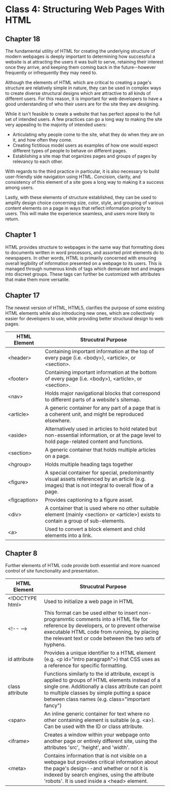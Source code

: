 # Class 4: Structuring Web Pages With HTML

## Chapter 18

The fundamental utility of HTML for creating the underlying structure of modern webpages is deeply important to determining how successful a website is at attracting the users it was built to serve, retaining their interest once they arrive, and keeping them coming back in the future--however frequently or infrequently they may need to.

Although the elements of HTML which are critical to creating a page's structure are relatively simple in nature, they can be used in complex ways to create diverse structural designs which are attractive to all kinds of different users. For this reason, it is important for web developers to have a good understanding of who their users are for the site they are designing.

While it isn't feasible to create a website that has perfect appeal to the full set of intended users. A few practices can go a long way to making the site very appealing to the majority of intended users:

- Articulating why people come to the site, what they do when they are on it, and how often they come.
- Creating fictitious model users as examples of how one would expect different types of people to behave on different pages.
- Establishing a site map that organizes pages and groups of pages by relevancy to each other.

With regards to the third practice in particular, it is also necessary to build user-friendly side navigation using HTML. Concision, clarity, and consistency of this element of a site goes a long way to making it a success among users.

Lastly, with these elements of structure established, they can be used to amplify design choice concerning size, color, style, and grouping of various content elements on a page in ways that reflect information priority to users. This will make the experience seamless, and users more likely to return.

## Chapter 1

HTML provides structure to webpages in the same way that formatting does to documents written in word processors, and assorted print elements do to newspapers. In other words, HTML is primarily concerned with ensuring overall legibility of information presented on a webpage to its users. This is managed through numerous kinds of tags which demarcate text and images into discreet groups. These tags can further be customized with attributes that make them more versatile.

## Chapter 17

The newest version of HTML, HTML5, clarifies the purpose of some existing HTML elements while also introducing new ones, which are collectively easier for developers to use, while providing better structural design to web pages.

HTML Element | Strucutral Purpose
------------ | ------------------
&lt;header&gt; | Containing important information at the top of every page (i.e. &lt;body&gt;), &lt;article&gt;, or &lt;section&gt;.
&lt;footer&gt; | Containing important information at the bottom of every page (i.e. &lt;body&gt;), &lt;article&gt;, or &lt;section&gt;.
&lt;nav&gt; | Holds major navigational blocks that correspond to different parts of a website's sitemap.
&lt;article&gt; | A generic container for any part of a page that is a coherent unit, and might be reproduced elsewhere.
&lt;aside&gt; | Alternatively used in articles to hold related but non-essential information, or at the page level to hold page-related content and functions.
&lt;section&gt; | A generic container that holds multiple articles on a page.
&lt;hgroup&gt; | Holds multiple heading tags together
&lt;figure&gt; | A special container for special, predominantly visual assets referenced by an article (e.g. images) that is not integral to overall flow of a page.
&lt;figcaption&gt; | Provides captioning to a figure asset.
&lt;div&gt; | A container that is used where no other suitable element (mainly &lt;section&gt; or &lt;article&gt;) exists to contain a group of sub-elements.
&lt;a&gt; | Used to convert a block element and child elements into a link.

## Chapter 8

Further elements of HTML code provide both essential and more nuanced control of site functionality and presentation.

HTML Element | Strucutral Purpose
------------ | ------------------
&lt;!DOCTYPE html&gt; | Used to initialize a web page in HTML
&lt;!-- --&gt; | This format can be used either to insert non-programmtic comments into a HTML file for reference by developers, or to prevent otherwise executable HTML code from running, by placing the relevant text or code between the two sets of hyphens.
id attribute | Provides a unique identifier to a HTML element (e.g. &lt;p id="intro paragraph"&gt;) that CSS uses as a reference for specific formatting.
class attribute | Functions similarly to the id attribute, except is applied to groups of HTML elements instead of a single one. Additionally a class attribute can point to multiple classes by simple putting a space between class names (e.g. class="important fancy")
&lt;span&gt; | An inline generic container for text where no other containing element is suitable (e.g. &lt;a&gt;). Can be used with the ID or class attribute.
&lt;iframe&gt; | Creates a window within your webpage onto another page or entirely different site, using the attributes 'src', 'height', and 'width'.
&lt;meta&gt; | Contains information that is not visible on a webpage but provides critical information about the page's design--and whether or not it is indexed by search engines, using the attribute 'robots'. It is used inside a &lt;head&gt; element.
